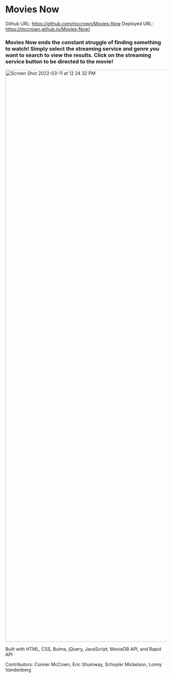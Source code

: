 # Movies Now

Github URL: https://github.com/mccrown/Movies-Now
Deployed URL: https://mccrown.github.io/Movies-Now/

### Movies Now ends the constant struggle of finding something to watch! Simply select the streaming service and genre you want to search to view the results. Click on the streaming service button to be directed to the movie!

<img width="1787" alt="Screen Shot 2022-03-11 at 12 24 32 PM" src="https://user-images.githubusercontent.com/86137077/157940907-b02c8fda-5079-4f80-b350-818f66fd344b.png">

Built with HTML, CSS, Bulma, jQuery, JavaScript, MovieDB API, and Rapid API

Contributors: Conner McCown, Eric Shumway, Schuyler Mickelson, Lonny Vandenberg
